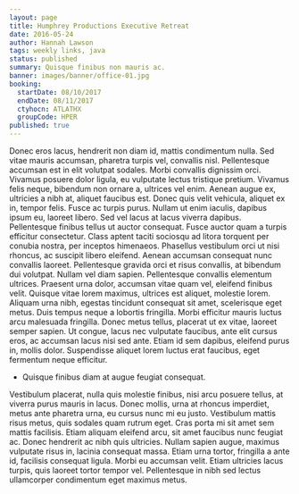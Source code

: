 ```yaml
---
layout: page
title: Humphrey Productions Executive Retreat
date: 2016-05-24
author: Hannah Lawson
tags: weekly links, java
status: published
summary: Quisque finibus non mauris ac.
banner: images/banner/office-01.jpg
booking:
  startDate: 08/10/2017
  endDate: 08/11/2017
  ctyhocn: ATLATHX
  groupCode: HPER
published: true
---
```

Donec eros lacus, hendrerit non diam id, mattis condimentum nulla. Sed vitae mauris accumsan, pharetra turpis vel, convallis nisl. Pellentesque accumsan est in elit volutpat sodales. Morbi convallis dignissim orci. Vivamus posuere dolor ligula, eu vulputate lectus tristique pretium. Vivamus felis neque, bibendum non ornare a, ultrices vel enim. Aenean augue ex, ultricies a nibh at, aliquet faucibus est. Donec quis velit vehicula, aliquet ex in, tempor felis. Fusce ac turpis purus. Nullam ut enim iaculis, dapibus ipsum eu, laoreet libero. Sed vel lacus at lacus viverra dapibus. Pellentesque finibus tellus ut auctor consequat. Fusce auctor quam a turpis efficitur consectetur. Class aptent taciti sociosqu ad litora torquent per conubia nostra, per inceptos himenaeos. Phasellus vestibulum orci ut nisi rhoncus, ac suscipit libero eleifend. Aenean accumsan consequat nunc convallis laoreet.
Pellentesque gravida orci et risus convallis, at bibendum dui volutpat. Nullam vel diam sapien. Pellentesque convallis elementum ultrices. Praesent urna dolor, accumsan vitae quam vel, eleifend finibus velit. Quisque vitae lorem maximus, ultrices est aliquet, molestie lorem. Aliquam urna nibh, egestas tincidunt consequat sit amet, scelerisque eget metus. Duis tempus neque a lobortis fringilla. Morbi efficitur mauris luctus arcu malesuada fringilla. Donec metus tellus, placerat ut ex vitae, laoreet semper sapien. Ut congue, lacus nec vulputate faucibus, ante elit cursus eros, ac accumsan lacus nisi sed ante. Etiam id sem dapibus, eleifend purus in, mollis dolor. Suspendisse aliquet lorem luctus erat faucibus, eget fermentum neque efficitur.

* Quisque finibus diam at augue feugiat consequat.

Vestibulum placerat, nulla quis molestie finibus, nisi arcu posuere tellus, at viverra purus mauris in lacus. Donec mollis, urna at rhoncus imperdiet, metus ante pharetra urna, eu cursus nunc mi eu justo. Vestibulum mattis risus metus, quis sodales quam rutrum eget. Cras porta mi sit amet sem mattis facilisis. Etiam aliquam eleifend arcu, sit amet faucibus nunc feugiat ac. Donec hendrerit ac nibh quis ultricies. Nullam sapien augue, maximus vulputate risus in, lacinia consequat massa. Etiam urna tortor, fringilla a ante id, facilisis consequat ligula. Morbi eu accumsan velit. Etiam ultricies lacus turpis, quis laoreet tortor tempor vel. Pellentesque in nibh sed lectus ullamcorper condimentum eget maximus metus.
